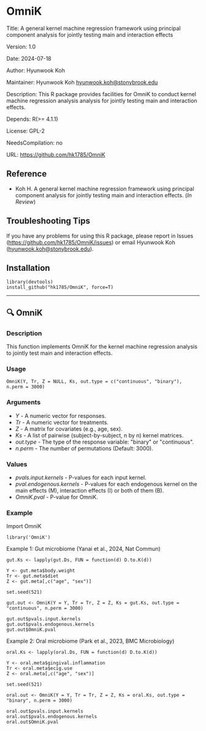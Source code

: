 # OmniK

Title: A general kernel machine regression framework using principal component analysis for jointly testing main and interaction effects

Version: 1.0

Date: 2024-07-18

Author: Hyunwook Koh

Maintainer: Hyunwook Koh <hyunwook.koh@stonybrook.edu>

Description: This R package provides facilities for OmniK to conduct kernel machine regression analysis analysis for jointly testing main and interaction effects.

Depends: R(>= 4.1.1)

License: GPL-2

NeedsCompilation: no

URL: https://github.com/hk1785/OmniK

## Reference

* Koh H. A general kernel machine regression framework using principal component analysis for jointly testing main and interaction effects. (_In Review_)

## Troubleshooting Tips

If you have any problems for using this R package, please report in Issues (https://github.com/hk1785/OmniK/issues) or email Hyunwook Koh (hyunwook.koh@stonybrook.edu).

## Installation

```
library(devtools)
install_github("hk1785/OmniK", force=T)
```

---------------------------------------------------------------------------------------------------------------------------------------

## :mag: OmniK

### Description
This function implements OmniK for the kernel machine regression analysis to jointly test main and interaction effects.

### Usage
```
OmniK(Y, Tr, Z = NULL, Ks, out.type = c("continuous", "binary"), n.perm = 3000)
```

### Arguments
* _Y_ - A numeric vector for responses.
* _Tr_ - A numeric vector for treatments.
* _Z_ - A matrix for covariates (e.g., age, sex).
* _Ks_ - A list of pairwise (subject-by-subject, n by n) kernel matrices.
* _out.type_ - The type of the response variable: "binary" or "continuous".
* _n.perm_ - The number of permutations (Default: 3000). 

### Values
* _pvals.input.kernels_ - P-values for each input kernel.
* _pval.endogenous.kernels_ - P-values for each endogenous kernel on the main effects (M), interaction effects (I) or both of them (B).
* _OmniK.pval_ - P-value for OmniK.

### Example
Import OmniK
```
library('OmniK')
```
Example 1: Gut microbiome (Yanai et al., 2024, Nat Commun)
```
gut.Ks <- lapply(gut.Ds, FUN = function(d) D.to.K(d))

Y <- gut.meta$body.weight
Tr <- gut.meta$diet
Z <- gut.meta[,c("age", "sex")] 

set.seed(521)

gut.out <- OmniK(Y = Y, Tr = Tr, Z = Z, Ks = gut.Ks, out.type = "continuous", n.perm = 3000) 

gut.out$pvals.input.kernels
gut.out$pvals.endogenous.kernels
gut.out$OmniK.pval
```
Example 2: Oral microbiome (Park et al., 2023, BMC Microbiology)
```
oral.Ks <- lapply(oral.Ds, FUN = function(d) D.to.K(d))

Y <- oral.meta$gingival.inflammation
Tr <- oral.meta$ecig.use
Z <- oral.meta[,c("age", "sex")] 

set.seed(521)

oral.out <- OmniK(Y = Y, Tr = Tr, Z = Z, Ks = oral.Ks, out.type = "binary", n.perm = 3000) 

oral.out$pvals.input.kernels
oral.out$pvals.endogenous.kernels
oral.out$OmniK.pval
```
